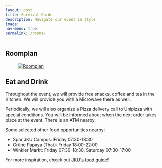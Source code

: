 ```yaml
---
layout: post
title: Survival Guide
description: Navigate our event in style
image: 
nav-menu: true
permalink: /rooms/
---
```


## Roomplan

<figure>
   <a href="/assets/images/Bankengebäude Einteilung.png">
   <img src="/assets/images/Bankengebäude Einteilung.png" style="max-width: 800px;"
      alt="Roomplan" />
   </a>
   <figcaption></figcaption>
</figure>

## Eat and Drink

Throughout the event, we will provide free snacks, coffee and tea in the Kitchen.
We will provide you with a Microwave there as well.

Periodically, we will also organize a Pizza delivery call to Unipizza with special conditions.
You will be informed about when the next order takes place at the event.
There is an ATM nearby.

Some selected other food opportunities nearby:
* Spar JKU Campus: Friday 07:30-18:30
* Grüne Papaya (Thai): Friday 18:00-22:00
* Winkler Markt: Friday 07:30-18:30, Saturday 07:30-17:00

For more inspiration, check out [JKU's food guide](https://www.jku.at/en/campus/recreation/food-drink/)!
